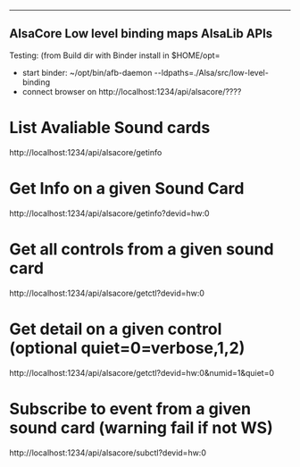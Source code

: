 ------------------------------------------------------------------------
   AlsaCore Low level binding maps AlsaLib APIs
------------------------------------------------------------------------

Testing: (from Build dir with Binder install in $HOME/opt=
 * start binder:  ~/opt/bin/afb-daemon --ldpaths=./Alsa/src/low-level-binding
 * connect browser on http://localhost:1234/api/alsacore/????

 # List Avaliable Sound cards
 http://localhost:1234/api/alsacore/getinfo

 # Get Info on a given Sound Card
 http://localhost:1234/api/alsacore/getinfo?devid=hw:0

 # Get all controls from a given sound card
 http://localhost:1234/api/alsacore/getctl?devid=hw:0

 # Get detail on a given control (optional quiet=0=verbose,1,2)
 http://localhost:1234/api/alsacore/getctl?devid=hw:0&numid=1&quiet=0

 # Subscribe to event from a given sound card (warning fail if not WS)
 http://localhost:1234/api/alsacore/subctl?devid=hw:0